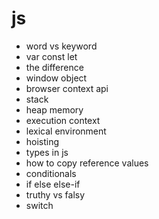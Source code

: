 # js
- word vs keyword
- var const let
- the difference
- window object
- browser context api
- stack
- heap memory
- execution context
- lexical environment
- hoisting
- types in js
- how to copy reference values
- conditionals
- if else else-if
- truthy vs falsy
- switch